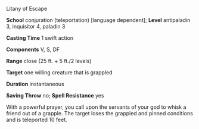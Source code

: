 Litany of Escape

**School** conjuration (teleportation) [language dependent]; **Level** antipaladin 3, inquisitor 4, paladin 3

**Casting Time** 1 swift action

**Components** V, S, DF

**Range** close (25 ft. + 5 ft./2 levels)

**Target** one willing creature that is grappled

**Duration** instantaneous

**Saving Throw** no; **Spell Resistance** yes

With a powerful prayer, you call upon the servants of your god to whisk a friend out of a grapple. The target loses the grappled and pinned conditions and is teleported 10 feet.

